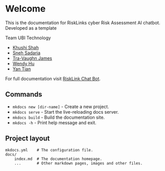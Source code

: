 # Welcome

This is the documentation for  RiskLinks cyber Risk Assessment AI chatbot. Developed as a template 





Team UBI Technology
* [Khushi Shah](mailto:khushims@andrew.cmu.edu)
* [Sneh Sadaria](mailto:ssadaria@andrew.cmu.edu)
* [Tra-Vaughn James](mailto:tjames@andrew.cmu.edu)
* [Wendy Hu](mailto:yiwenhu@andrew.cmu.edu)
* [Yan Tian](mailto:yantian@andrew.cmu.edu)


For full documentation visit [RiskLink Chat Bot](https://github.com/sylvexxter/realtime-demo-risklink).

## Commands

* `mkdocs new [dir-name]` - Create a new project.
* `mkdocs serve` - Start the live-reloading docs server.
* `mkdocs build` - Build the documentation site.
* `mkdocs -h` - Print help message and exit.

## Project layout

    mkdocs.yml    # The configuration file.
    docs/
        index.md  # The documentation homepage.
        ...       # Other markdown pages, images and other files.
